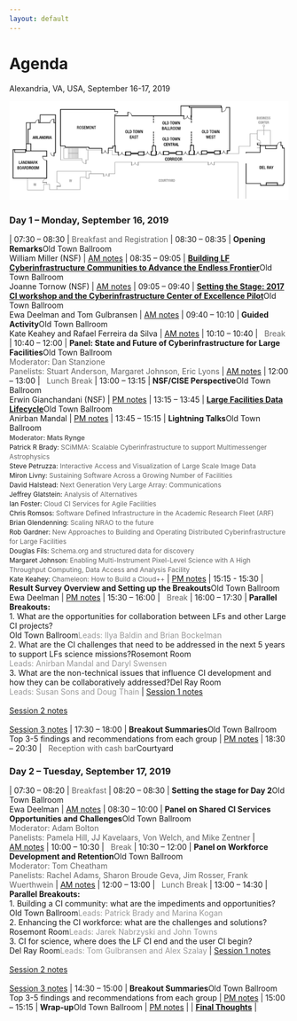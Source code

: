 ```yaml
---
layout: default
---
```


<style>
td:nth-of-type(1) {
    width:9em;
}
td:nth-of-type(2) {
    width:45em;
}
</style>

# Agenda

Alexandria, VA, USA, September 16-17, 2019

<img src="assets/images/meeting-rooms.png">

### Day 1 – Monday, September 16, 2019

| 07:30 – 08:30	| <span style="color: #666">Breakfast and Registration</span>
| 08:30 – 08:35	| **Opening Remarks**<span class="room">Old Town Ballroom</span><br />William Miller (NSF) | <a href="https://docs.google.com/document/d/1sYVC6Bc3cDvi_c8rgWuCXw3VoO6v1KgKoj-qrIaiMqA/edit?usp=sharing">AM&nbsp;notes</a>
| 08:35 – 09:05	| **<a href="/presentations/tornow.pdf" target="_blank">Building LF Cyberinfrastructure Communities to Advance the Endless Frontier</a>**<span class="room">Old Town Ballroom</span><br />Joanne Tornow (NSF) | <a href="https://docs.google.com/document/d/1sYVC6Bc3cDvi_c8rgWuCXw3VoO6v1KgKoj-qrIaiMqA/edit?usp=sharing">AM&nbsp;notes</a>
| 09:05 – 09:40	| **<a href="/presentations/LF-CI-workshop-2019-opening.pdf" target="_blank">Setting the Stage: 2017 CI workshop and the Cyberinfrastructure Center of Excellence Pilot</a>**<span class="room">Old Town Ballroom</span><br />Ewa Deelman and Tom Gulbransen | <a href="https://docs.google.com/document/d/1sYVC6Bc3cDvi_c8rgWuCXw3VoO6v1KgKoj-qrIaiMqA/edit?usp=sharing">AM&nbsp;notes</a>
| 09:40 – 10:10	| **Guided Activity**<span class="room">Old Town Ballroom</span><br />Kate Keahey and Rafael Ferreira da Silva | <a href="https://docs.google.com/document/d/1sYVC6Bc3cDvi_c8rgWuCXw3VoO6v1KgKoj-qrIaiMqA/edit?usp=sharing">AM&nbsp;notes</a>
| 10:10 – 10:40	| <span style="color: #666"><i class="fas fa-coffee"></i>&nbsp;&nbsp;Break</span>
| 10:40 – 12:00	| **Panel: State and Future of Cyberinfrastructure for Large Facilities**<span class="room">Old Town Ballroom</span><br /><span style="color: #666">Moderator: Dan Stanzione<br />Panelists: Stuart Anderson, Margaret Johnson, Eric Lyons</span> | <a href="https://docs.google.com/document/d/1sYVC6Bc3cDvi_c8rgWuCXw3VoO6v1KgKoj-qrIaiMqA/edit?usp=sharing">AM&nbsp;notes</a>
| 12:00 – 13:00	| <span style="color: #666"><i class="fas fa-utensils"></i>&nbsp;&nbsp;Lunch Break</span>
| 13:00 – 13:15	| **NSF/CISE Perspective**<span class="room">Old Town Ballroom</span><br />Erwin Gianchandani (NSF) | <a href="https://docs.google.com/document/d/1771sD4vdnTJvgkvgYE0EEShIKPuwGpDU7dIYl6EiTjA/edit?usp=sharing">PM&nbsp;notes</a>
| 13:15 – 13:45	| **<a href="/presentations/CICoE-DLC-ConnectingLFCI-Final-Public.pdf" target="_blank">Large Facilities Data Lifecycle</a>**<span class="room">Old Town Ballroom</span><br />Anirban Mandal | <a href="https://docs.google.com/document/d/1771sD4vdnTJvgkvgYE0EEShIKPuwGpDU7dIYl6EiTjA/edit?usp=sharing">PM&nbsp;notes</a>
| 13:45 – 15:15	| **Lightning Talks**<span class="room">Old Town Ballroom</span><br /><span style="font-size: 85%"><span style="color: #666"><strong>Moderator: Mats Rynge</strong></span><br />Patrick R Brady: <span style="color: #666">SCiMMA: Scalable Cyberinfrastructure to support Multimessenger Astrophysics</span><br />Steve Petruzza: <span style="color: #666">Interactive Access and Visualization of Large Scale Image Data</span><br />Miron Livny: <span style="color: #666">Sustaining Software Across a Growing Number of Facilities</span><br />David Halstead: <span style="color: #666">Next Generation Very Large Array: Communications</span><br />Jeffrey Glatstein: <span style="color: #666">Analysis of Alternatives</span><br />Ian Foster: <span style="color: #666">Cloud CI Services for Agile Facilities</span><br />Chris Romsos: <span style="color: #666">Software Defined Infrastructure in the Academic Research Fleet (ARF)</span><br />Brian Glendenning: <span style="color: #666">Scaling NRAO to the future</span><br />Rob Gardner: <span style="color: #666">New Approaches to Building and Operating Distributed Cyberinfrastructure for Large Facilities</span><br />Douglas Fils: <span style="color: #666">Schema.org and structured data for discovery</span><br />Margaret Johnson: <span style="color: #666">Enabling Multi-Instrument Pixel-Level Science with A High Throughput Computing, Data Access and Analysis Facility</span><br />Kate Keahey: <span style="color: #666">Chameleon: How to Build a Cloud++</span></span> | <a href="https://docs.google.com/document/d/1771sD4vdnTJvgkvgYE0EEShIKPuwGpDU7dIYl6EiTjA/edit?usp=sharing">PM&nbsp;notes</a>
| 15:15 - 15:30	| **Result Survey Overview and Setting up the Breakouts**<span class="room">Old Town Ballroom</span><br />Ewa Deelman | <a href="https://docs.google.com/document/d/1771sD4vdnTJvgkvgYE0EEShIKPuwGpDU7dIYl6EiTjA/edit?usp=sharing">PM&nbsp;notes</a>
| 15:30 – 16:00	| <span style="color: #666"><i class="fas fa-coffee"></i>&nbsp;&nbsp;Break</span>
| 16:00 – 17:30	| **Parallel Breakouts:**<br />1. What are the opportunities for collaboration between LFs and other Large CI projects?<br /><span class="room">Old Town Ballroom</span><span style="color: #999; padding-bottom: 1em">Leads: Ilya Baldin and Brian Bockelman</span><br />2. What are the CI challenges that need to be addressed in the next 5 years to support LFs science missions?<span class="room">Rosemont Room</span><br /><span style="color: #999; padding-bottom: 1em">Leads: Anirban Mandal and Daryl Swensen</span><br />3. What are the non-technical issues that influence CI development and how they can be collaboratively addressed?<span class="room">Del Ray Room</span><br /><span style="color: #999; padding-bottom: 1em">Leads: Susan Sons and Doug Thain</span> | <a href="https://docs.google.com/document/d/1W5g0MtabhaYYjSx2HWmow-puR-W3vAPaIwKP23rfmXI/edit?usp=sharing">Session 1 notes</a><br /><br /><a href="https://docs.google.com/document/d/190PAe-bxahY-S_Nqer_xLgJvDeSS8n2z7eW95KItn3I/edit?usp=sharing">Session 2 notes</a><br /><br /><a href="https://docs.google.com/document/d/1rIDq-bWZl6qL546wm2lkQSHnRaNy5uqlU_Zf7jaj4GA/edit?usp=sharing">Session 3 notes</a>
| 17:30 – 18:00	| **Breakout Summaries**<span class="room">Old Town Ballroom</span><br />Top 3-5 findings and recommendations from each group | <a href="https://docs.google.com/document/d/1771sD4vdnTJvgkvgYE0EEShIKPuwGpDU7dIYl6EiTjA/edit?usp=sharing">PM&nbsp;notes</a>
| 18:30 – 20:30	| <span style="color: #666"><i class="fas fa-wine-glass-alt"></i>&nbsp;&nbsp;Reception with cash bar</span><span class="room">Courtyard</span>

### Day 2 – Tuesday, September 17, 2019

| 07:30 – 08:20	| <span style="color: #666">Breakfast</span>
| 08:20 – 08:30 | **Setting the stage for Day 2**<span class="room">Old Town Ballroom</span><br />Ewa Deelman | <a href="https://docs.google.com/document/d/1w-rQ-8IMogreHJHzS-oCPTpFnW96s-N4OcoKJpHoUzg/edit?usp=sharing">AM&nbsp;notes</a>
| 08:30 – 10:00 | **Panel on Shared CI Services Opportunities and Challenges**<span class="room">Old Town Ballroom</span><br /><span style="color: #666">Moderator: Adam Bolton<br />Panelists: Pamela Hill, JJ Kavelaars, Von Welch, and Mike Zentner</span> | <a href="https://docs.google.com/document/d/1w-rQ-8IMogreHJHzS-oCPTpFnW96s-N4OcoKJpHoUzg/edit?usp=sharing">AM&nbsp;notes</a>
| 10:00 – 10:30 | <span style="color: #666"><i class="fas fa-coffee"></i>&nbsp;&nbsp;Break</span>
| 10:30 – 12:00	| **Panel on Workforce Development and Retention**<span class="room">Old Town Ballroom</span><br /><span style="color: #666">Moderator: Tom Cheatham<br />Panelists: Rachel Adams, Sharon Broude Geva, Jim Rosser, Frank Wuerthwein</span> | <a href="https://docs.google.com/document/d/1w-rQ-8IMogreHJHzS-oCPTpFnW96s-N4OcoKJpHoUzg/edit?usp=sharing">AM&nbsp;notes</a>
| 12:00 – 13:00 | <span style="color: #666"><i class="fas fa-utensils"></i>&nbsp;&nbsp;Lunch Break</span>
| 13:00 – 14:30 | **Parallel Breakouts:**<br />1. Building a CI community: what are the impediments and opportunities?<br /><span class="room">Old Town Ballroom</span><span style="color: #999; padding-bottom: 1em">Leads: Patrick Brady and Marina Kogan</span><br />2. Enhancing the CI workforce: what are the challenges and solutions?<br /><span class="room">Rosemont Room</span><span style="color: #999; padding-bottom: 1em">Leads: Jarek Nabrzyski and John Towns</span><br />3. CI for science, where does the LF CI end and the user CI begin?<br /><span class="room">Del Ray Room</span><span style="color: #999; padding-bottom: 1em">Leads: Tom Gulbransen and Alex Szalay</span> | <a href="https://docs.google.com/document/d/1r5nN0R4jqyVG9STOreHGjn28yXdI4M7_X12meM7Jvxo/edit?usp=sharing">Session 1 notes</a><br /><br /><a href="https://docs.google.com/document/d/1lb_XqG6gX7_oVIzd-AfqHQk3jP4AqYIiicQKp9Lfysc/edit?usp=sharing">Session 2 notes</a><br /><br /><a href="https://docs.google.com/document/d/1kR22kOj-Hc5agO3ZnHoKuZEJmKpvG-pbMhrb6w5FOzA/edit?usp=sharing">Session 3 notes</a>
| 14:30 – 15:00	| **Breakout Summaries**<span class="room">Old Town Ballroom</span><br />Top 3-5 findings and recommendations from each group | <a href="https://docs.google.com/document/d/1Jnuy7ID3KvvsTiPaHyU5bOq8PqT9aRHuWCYbP4Lr9WI/edit?usp=sharing">PM&nbsp;notes</a>
| 15:00 – 15:15	| **Wrap-up**<span class="room">Old Town Ballroom</span> | <a href="https://docs.google.com/document/d/1Jnuy7ID3KvvsTiPaHyU5bOq8PqT9aRHuWCYbP4Lr9WI/edit?usp=sharing">PM&nbsp;notes</a>
| | **<a href="https://docs.google.com/document/d/1_nwPBnUGL4F-wVypmuEA_xHyRk2FdHEuDNBwrtk9DA8/edit?usp=sharing" target="_blank">Final Thoughts</a>** |
